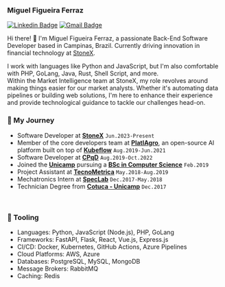 ### Miguel Figueira Ferraz

[![Linkedin Badge](https://img.shields.io/badge/-miguelfferraz-blue?style=flat-square&logo=Linkedin&logoColor=white&link=https://www.linkedin.com/in/miguelfferraz/)](https://www.linkedin.com/in/miguelfferraz/)
[![Gmail Badge](https://img.shields.io/badge/-miguelfigueiraferraz@gmail.com-c14438?style=flat-square&logo=Gmail&logoColor=white&link=mailto:miguelfigueiraferraz@gmail.com)](mailto:miguelfigueiraferraz@gmail.com)

Hi there! 👋 I'm Miguel Figueira Ferraz, a passionate Back-End Software Developer based in Campinas, Brazil. Currently driving innovation in financial technology at [StoneX](https://www.stonex.com/).

I work with languages like Python and JavaScript, but I'm also comfortable with PHP, GoLang, Java, Rust, Shell Script, and more. </br>
Within the Market Intelligence team at StoneX, my role revolves around making things easier for our market analysts. Whether it's automating data pipelines or building web solutions, I'm here to enhance their experience and provide technological guidance to tackle our challenges head-on.

### 🚀 My Journey
- Software Developer at [**StoneX**](https://www.stonex.com/) `Jun.2023-Present`
- Member of the core developers team at [**PlatIAgro**](https://github.com/platiagro), an open-source AI platform built on top of [**Kubeflow**](https://github.com/kubeflow) `Aug.2019-Jun.2021`
- Software Developer at [**CPqD**](https://www.cpqd.com.br) `Aug.2019-Oct.2022`
- Joined the [**Unicamp**](https://www.unicamp.br/) pursuing a [**BSc in Computer Science**](http://www.ic.unicamp.br/) `Feb.2019`
- Project Assistant at [**TecnoMetrica**](http://www.tecnometrica.com.br/) `May.2018-Aug.2019`
- Mechatronics Intern at [**SpecLab**](http://www.speclab.com.br/) `Dec.2017-May.2018`
- Technician Degree from [**Cotuca - Unicamp**](https://cotuca.unicamp.br/) `Dec.2017`

</br>

### 🔨 Tooling
- Languages: Python, JavaScript (Node.js), PHP, GoLang
- Frameworks: FastAPI, Flask, React, Vue.js, Express.js
- CI/CD: Docker, Kubernetes, GitHub Actions, Azure Pipelines
- Cloud Platforms: AWS, Azure
- Databases: PostgreSQL, MySQL, MongoDB
- Message Brokers: RabbitMQ
- Caching: Redis

<!--
**miguelfferraz/miguelfferraz** is a ✨ _special_ ✨ repository because its `README.md` (this file) appears on your GitHub profile.

Here are some ideas to get you started:

- 🔭 I’m currently working on ...
- 🌱 I’m currently learning ...
- 👯 I’m looking to collaborate on ...
- 🤔 I’m looking for help with ...
- 💬 Ask me about ...
- 📫 How to reach me: ...
- 😄 Pronouns: ...
- ⚡ Fun fact: ...
-->
